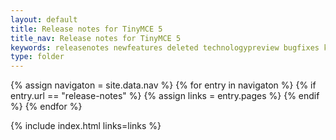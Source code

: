 ```yaml
---
layout: default
title: Release notes for TinyMCE 5
title_nav: Release notes for TinyMCE 5
keywords: releasenotes newfeatures deleted technologypreview bugfixes knownissues
type: folder
---
```

{% assign navigaton = site.data.nav %}
{% for entry in navigaton %}
  {% if entry.url == "release-notes" %}
    {% assign links = entry.pages %}
  {% endif %}
{% endfor %}

{% include index.html links=links %}